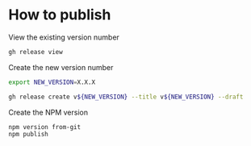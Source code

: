 # How to publish

View the existing version number

```bash
gh release view
```

Create the new version number

```bash
export NEW_VERSION=X.X.X
```

```bash
gh release create v${NEW_VERSION} --title v${NEW_VERSION} --draft
```

Create the NPM version

```bash
npm version from-git
npm publish
```
